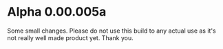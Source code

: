 # Alpha 0.00.005a
Some small changes.
Please do not use this build to any actual use as it's not really well made product yet.
Thank you.